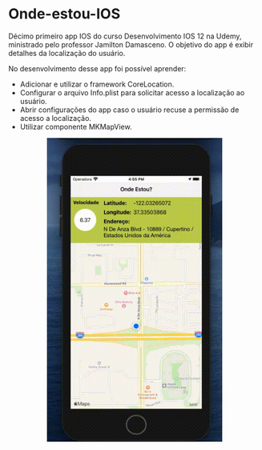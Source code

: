 # Onde-estou-IOS
Décimo primeiro app IOS do curso Desenvolvimento IOS 12 na Udemy, ministrado pelo professor Jamilton Damasceno. O objetivo do app é exibir detalhes da localização do usuário.

No desenvolvimento desse app foi possível aprender:
- Adicionar e utilizar o framework CoreLocation.
- Configurar o arquivo Info.plist para solicitar acesso a localização ao usuário.
- Abrir configurações do app caso o usuário recuse a permissão de acesso a localização.
- Utilizar componente MKMapView.

<p align="center">
  <img src="https://github.com/Gilbert097/Onde-estou-IOS/blob/master/onde-estou-app.gif?raw=true" width="350" title="Imagem App">
</p>
